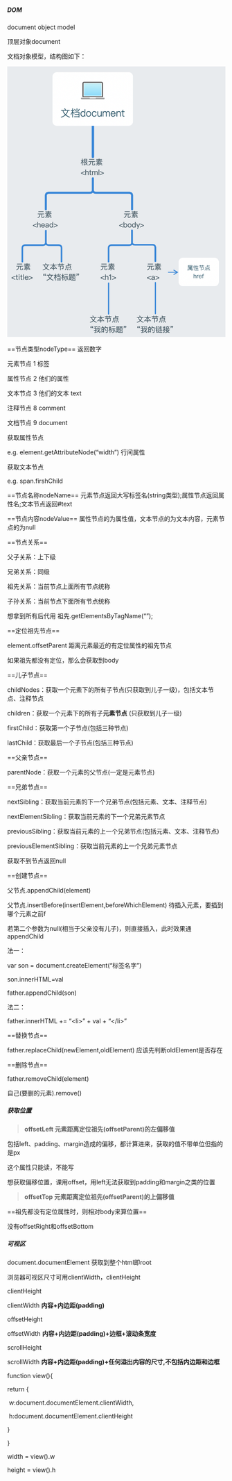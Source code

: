 ##### DOM

document object model

顶层对象document

文档对象模型，结构图如下：



![DOM结构图](./DOM结构图.png)





==节点类型nodeType== 返回数字

元素节点 1 标签

属性节点 2 他们的属性

文本节点 3 他们的文本 text

注释节点 8 comment

文档节点 9 document



获取属性节点

e.g. element.getAttributeNode(“width”)  行间属性





获取文本节点

e.g. span.firshChild



==节点名称nodeName== 元素节点返回大写标签名(string类型);属性节点返回属性名;文本节点返回#text

==节点内容nodeValue== 属性节点的为属性值，文本节点的为文本内容，元素节点的为null



==节点关系==

父子关系：上下级

兄弟关系：同级

祖先关系：当前节点上面所有节点统称

子孙关系：当前节点下面所有节点统称



想拿到所有后代用 祖先.getElementsByTagName(“”);



==定位祖先节点==

element.offsetParent 距离元素最近的有定位属性的祖先节点

如果祖先都没有定位，那么会获取到body







==儿子节点==

childNodes：获取一个元素下的所有子节点(只获取到儿子一级)，包括文本节点、注释节点

children：获取一个元素下的所有子**元素节点** (只获取到儿子一级)

firstChild：获取第一个子节点(包括三种节点)

lastChild：获取最后一个子节点(包括三种节点)



==父亲节点==

parentNode：获取一个元素的父节点(一定是元素节点)



==兄弟节点==

nextSibling：获取当前元素的下一个兄弟节点(包括元素、文本、注释节点)

nextElementSibling：获取当前元素的下一个兄弟元素节点

previousSibling：获取当前元素的上一个兄弟节点(包括元素、文本、注释节点)

previousElementSibling：获取当前元素的上一个兄弟元素节点

获取不到节点返回null



==创建节点==

父节点.appendChild(element)



父节点.insertBefore(insertElement,beforeWhichElement) 待插入元素，要插到哪个元素之前f

若第二个参数为null(相当于父亲没有儿子)，则直接插入，此时效果通appendChild



法一：

var son = document.createElement(“标签名字”)

son.innerHTML=val

father.appendChild(son)



法二：

father.innerHTML += “\<li>” + val + “\</li>”



==替换节点==

father.replaceChild(newElement,oldElement) 应该先判断oldElement是否存在



==删除节点==

father.removeChild(element)



自己(要删的元素).remove()





##### 获取位置

> **offsetLeft 元素距离定位祖先(offsetParent)的左偏移值**

包括left、padding、margin造成的偏移，都计算进来，获取的值不带单位但指的是px

这个属性只能读，不能写

想获取偏移位置，课用offset，用left无法获取到padding和margin之类的位置



> **offsetTop 元素距离定位祖先(offsetParent)的上偏移值**

==祖先都没有定位属性时，则相对body来算位置==

没有offsetRight和offsetBottom



##### 可视区

document.documentElement 获取到整个html即root



浏览器可视区尺寸可用clientWidth，clientHeight

clientHeight 

clientWidth **内容+内边距(padding)**



offsetHeight

offsetWidth **内容+内边距(padding)+边框+滚动条宽度**



scrollHeight

scrollWidth **内容+内边距(padding)+任何溢出内容的尺寸,不包括内边距和边框**



function view(){

return {

​    w:document.documentElement.clientWidth,

​    h:document.documentElement.clientHeight

}

}



width = view().w

height = view().h